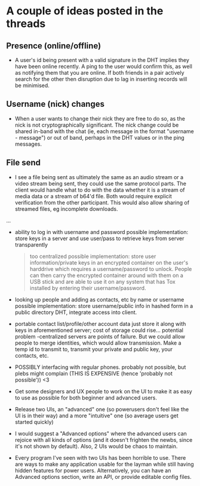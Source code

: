 A couple of ideas posted in the threads
=======================================

Presence (online/offline)
--------------------------
- A user's id being present with a valid signature in the DHT implies they have been online recently. A ping to the user would confirm this, as well as notifying them that you are online. If both friends in a pair actively search for the other then disruption due to lag in inserting records will be minimised.

Username (nick) changes
-----------------------
- When a user wants to change their nick they are free to do so, as the nick is not cryptographically significant. The nick change could be shared in-band with the chat (ie, each message in the format "username - message") or out of band, perhaps in the DHT values or in the ping messages.

File send
---------

- I see a file being sent as ultimately the same as an audio stream or a video stream being sent, they could use the same protocol parts. The client would handle what to do with the data whether it is a stream of media data or a stream of b64'd file. Both would require explicit verification from the other participant. This would also allow sharing of streamed files, eg incomplete downloads.


...


- ability to log in with username and password
    possible implementation: store keys in a server and use user/pass to retrieve keys from server transparently
   >too centralized
    possible implementation: store user information/private keys in an encrypted container on the user's harddrive which requires a username/password to unlock. People can then carry the encrypted container around with them on a USB stick and are able to use it on any system that has Tox installed by entering their username/password.
- looking up people and adding as contacts, etc by name or username
    possible implementation: store username/public info in hashed form in a public directory DHT, integrate access into client.
- portable contact list/profile/other account data
    just store it along with keys in aforementioned server; cost of storage could rise... potential problem
-centralized servers are points of failure.  But we could allow people to merge identities, which would allow transmission.  Make a temp id to transmit to, transmit your private and public key, your contacts, etc.
- POSSIBLY interfacing with regular phones. probably not possible, but plebs might complain (THIS IS EXPENSIVE (hence 'probably not possible')) <3
- Get some designers and UX people to work on the UI to make it as easy to use as possible for both beginner and advanced users.

- Release two UIs, an "advanced" one (so powerusers don't feel like the UI is in their way) and a more "intuitive" one (so average users get started quickly)
- I would suggest a "Advanced options" where the advanced users can rejoice with all kinds of options (and it doesn't frighten the newbs, since it's not shown by default). Also, 2 UIs would be chaos to maintain. 
- Every program I've seen with two UIs has been horrible to use. There are ways to make any application usable for the layman while still having hidden features for power users. Alternatively, you can have an Advanced options section, write an API, or provide editable config files.